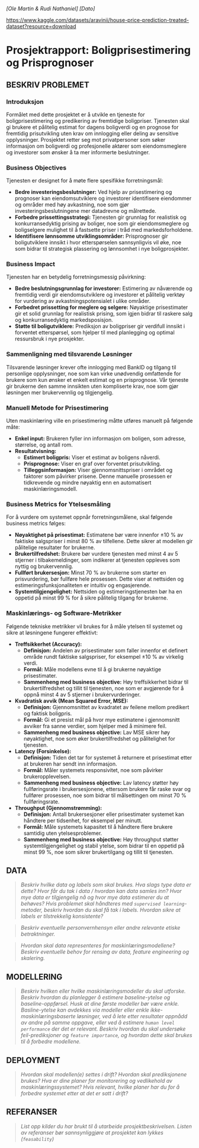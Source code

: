 *[Ole Martin & Rudi Nathaniel] [Dato]*

https://www.kaggle.com/datasets/aravinii/house-price-prediction-treated-dataset?resource=download

# Prosjektrapport: Boligprisestimering og Prisprognoser


## BESKRIV PROBLEMET
### Introduksjon
Formålet med dette prosjektet er å utvikle en tjeneste for boligprisestimering og predikering av fremtidige boligpriser. Tjenesten skal gi brukere et pålitelig estimat for dagens boligverdi og en prognose for fremtidig prisutvikling uten krav om innlogging eller deling av sensitive opplysninger. Prosjektet retter seg mot privatpersoner som søker informasjon om boligverdi og profesjonelle aktører som eiendomsmeglere og investorer som ønsker å ta mer informerte beslutninger.

### Business Objectives
Tjenesten er designet for å møte flere spesifikke forretningsmål:
* **Bedre investeringsbeslutninger:** Ved hjelp av prisestimering og prognoser kan eiendomsutviklere og investorer identifisere eiendommer og områder med høy avkastning, noe som gjør investeringsbeslutningene mer datadrevne og målrettede.
* **Forbedre prissettingsstrategi:** Tjenesten gir grunnlag for realistisk og konkurransedyktig prising av boliger, noe som gir eiendomsmeglere og boligselgere mulighet til å fastsette priser i tråd med markedsforholdene.
* **Identifisere lønnsomme utviklingsområder:** Prisprognoser gir boligutviklere innsikt i hvor etterspørselen sannsynligvis vil øke, noe som bidrar til strategisk plassering og lønnsomhet i nye boligprosjekter.

### Business Impact
Tjenesten har en betydelig forretningsmessig påvirkning:
* **Bedre beslutningsgrunnlag for investorer:** Estimering av nåværende og fremtidig verdi gir eiendomsutviklere og investorer et pålitelig verktøy for vurdering av avkastningspotensialet i ulike områder.
* **Forbedret prissetting for meglere og selgere:** Nøyaktige prisestimater gir et solid grunnlag for realistisk prising, som igjen bidrar til raskere salg og konkurransedyktig markedsposisjon.
* **Støtte til boligutviklere:** Prediksjon av boligpriser gir verdifull innsikt i forventet etterspørsel, som hjelper til med planlegging og optimal ressursbruk i nye prosjekter.

### Sammenligning med tilsvarende Løsninger
Tilsvarende løsninger krever ofte innlogging med BankID og tilgang til personlige opplysninger, noe som kan virke unødvendig omfattende for brukere som kun ønsker et enkelt estimat og en prisprognose. Vår tjeneste gir brukerne den samme innsikten uten kompliserte krav, noe som gjør løsningen mer brukervennlig og tilgjengelig.

### Manuell Metode for Prisestimering
Uten maskinlæring ville en prisestimering måtte utføres manuelt på følgende måte:
* **Enkel input:** Brukeren fyller inn informasjon om boligen, som adresse, størrelse, og antall rom.
* **Resultatvisning:**
  * **Estimert boligpris:** Viser et estimat av boligens nåverdi.
  * **Prisprognose:** Viser en graf over forventet prisutvikling.
  * **Tilleggsinformasjon:** Viser gjennomsnittspriser i området og faktorer som påvirker prisene.
Denne manuelle prosessen er tidkrevende og mindre nøyaktig enn en automatisert maskinlæringsmodell.

### Business Metrics for Ytelsesmåling
For å vurdere om systemet oppnår forretningsmålene, skal følgende business metrics følges:
* **Nøyaktighet på prisestimat:** Estimatene bør være innenfor ±10 % av faktiske salgspriser i minst 80 % av tilfellene. Dette sikrer at modellen gir pålitelige resultater for brukerne.
* **Brukertilfredshet:** Brukere bør vurdere tjenesten med minst 4 av 5 stjerner i tilbakemeldinger, som indikerer at tjenesten oppleves som nyttig og brukervennlig.
* **Fullført brukersesjon:** Minst 70 % av brukerne som starter en prisvurdering, bør fullføre hele prosessen. Dette viser at nettsiden og estimeringsfunksjonaliteten er intuitiv og engasjerende.
* **Systemtilgjengelighet:** Nettsiden og estimeringstjenesten bør ha en oppetid på minst 99 % for å sikre pålitelig tilgang for brukerne.

### Maskinlærings- og Software-Metrikker
Følgende tekniske metrikker vil brukes for å måle ytelsen til systemet og sikre at løsningene fungerer effektivt:
* **Treffsikkerhet (Accuracy):**
  * **Definisjon:** Andelen av prisestimater som faller innenfor et definert område rundt faktiske salgspriser, for eksempel ±10 % av virkelig verdi.
  * **Formål:** Måle modellens evne til å gi brukerne nøyaktige prisestimater.
  * **Sammenheng med business objective:** Høy treffsikkerhet bidrar til brukertilfredshet og tillit til tjenesten, noe som er avgjørende for å oppnå minst 4 av 5 stjerner i brukervurderinger.
* **Kvadratisk avvik (Mean Squared Error, MSE):**
  * **Definisjon:** Gjennomsnittet av kvadratet av feilene mellom predikert og faktisk boligpris.
  * **Formål:** Gi et presist mål på hvor mye estimatene i gjennomsnitt avviker fra sanne verdier, som hjelper med å minimere feil.
  * **Sammenheng med business objective:** Lav MSE sikrer høy nøyaktighet, noe som øker brukertilfredshet og pålitelighet for tjenesten.
* **Latency (Forsinkelse):**
  * **Definisjon:** Tiden det tar for systemet å returnere et prisestimat etter at brukeren har sendt inn informasjon.
  * **Formål:** Måler systemets responsivitet, noe som påvirker brukeropplevelsen.
  * **Sammenheng med business objective:** Lav latency støtter høy fullføringsrate i brukersesjonene, ettersom brukere får raske svar og fullfører prosessen, noe som bidrar til målsettingen om minst 70 % fullføringsrate.
* **Throughput (Gjennomstrømming):**
  * **Definisjon:** Antall brukersesjoner eller prisestimater systemet kan håndtere per tidsenhet, for eksempel per minutt.
  * **Formål:** Måle systemets kapasitet til å håndtere flere brukere samtidig uten ytelsesproblemer.
  * **Sammenheng med business objective:** Høy throughput støtter systemtilgjengelighet og stabil ytelse, som bidrar til en oppetid på minst 99 %, noe som sikrer brukertilgang og tillit til tjenesten.

## DATA
> *Beskriv hvilke data og labels som skal brukes. Hva slags type data er dette? Hvor får du tak i data / hvordan kan data samles inn? Hvor mye data er tilgjengelig nå og hvor mye data estimerer du at behøves? Hvis problemet skal håndteres med `supervised learning`-metoder, beskriv hvordan du skal få tak i labels. Hvordan sikre at labels er tilstrekkelig konsistente?* 

> *Beskriv eventuelle personvernhensyn eller andre relevante etiske betraktninger.* 

> *Hvordan skal data representeres for maskinlæringsmodellene? Beskriv eventuelle behov for rensing av data, feature engineering og skalering.* 

## MODELLERING
> *Beskriv hvilken eller hvilke maskinlæringsmodeller du skal utforske. Beskriv hvordan du planlegger å estimere baseline-ytelse og baseline-oppførsel. Husk at dine første modeller bør være enkle. Basline-ytelse kan avdekkes via modeller eller enkle ikke-maskinlæringsbaserte løsninger, ved å lete etter resultater oppnådd av andre på samme oppgave, eller ved å estimere `human level performance` der det er relevant. Beskriv hvordan du skal undersøke feil-prediksjoner og `feature importance`, og hvordan dette skal brukes til å forbedre modellene.*

## DEPLOYMENT
> *Hvordan skal modellen(e) settes i drift? Hvordan skal prediksjonene brukes? Hva er dine planer for monitorering og vedlikehold av maskinlæringssystemet? Hvis relevant, hvilke planer har du for å forbedre systemet etter at det er satt i drift?*

## REFERANSER
> *List opp kilder du har brukt til å utarbeide prosjektbeskrivelsen. Listen av referanser bør sannsynliggjøre at prosjektet kan lykkes (`feasability`)*
